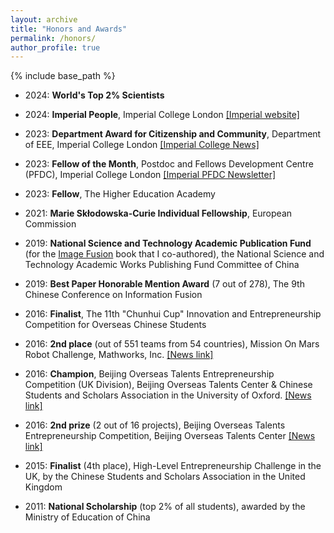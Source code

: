 ```yaml
---
layout: archive
title: "Honors and Awards"
permalink: /honors/
author_profile: true
---
```

{% include base_path %}

- 2024: **World's Top 2% Scientists**

- 2024:  **Imperial People**, Imperial College London [[Imperial website]](https://blogs.imperial.ac.uk/imperial-people/2024/03/11/xingchen-zhang-marie-sklodowska-curie-individual-fellow-department-of-electrical-and-electronic-engineering/)
- 2023: **Department Award for Citizenship and Community**, Department of EEE, Imperial College London [[Imperial College News]](https://www.imperial.ac.uk/news/250163/great-contributions-eee-thanks-celebrates-colleagues/)  
- 2023: **Fellow of the Month**, Postdoc and Fellows Development Centre (PFDC), Imperial College London [[Imperial PFDC Newsletter]](https://icpostdocfellowsdevelopmentcentreepm.newsweaver.com/6fmnosak95/1fftgrnkwzim5ti3wepqzp?lang=en&a=2&p=11850824&t=4496005)
- 2023: **Fellow**,  The Higher Education Academy
- 2021: **Marie Skłodowska-Curie Individual Fellowship**, European Commission
- 2019: **National Science and Technology Academic Publication Fund** (for the [Image Fusion](https://link.springer.com/book/10.1007/978-981-15-4867-3#aboutAuthors) book that I co-authored), the National Science and Technology Academic Works Publishing Fund Committee of China
- 2019: **Best Paper Honorable Mention Award** (7 out of 278), The 9th Chinese Conference on Information Fusion
- 2016:   **Finalist**, The 11th "Chunhui Cup" Innovation and Entrepreneurship Competition for Overseas Chinese Students 
- 2016:   **2nd place** (out of 551 teams from 54 countries), Mission On Mars Robot Challenge, Mathworks, Inc. [[News link]](https://www.sems.qmul.ac.uk/news/4297/sems-qstar-beat-over-550-to-win-second-prize-in-robot-competition)
- 2016:   **Champion**, Beijing Overseas Talents Entrepreneurship Competition (UK Division), Beijing Overseas Talents Center & Chinese Students and Scholars Association in the University of Oxford. [[News link]](https://www.sems.qmul.ac.uk/news/4303/sems-students-win-2016-beijing-overseas-talent-entrepreneurship-challenge)
- 2016:   **2nd prize** (2 out of 16 projects), Beijing Overseas Talents Entrepreneurship Competition, Beijing Overseas Talents Center [[News link]](https://www.sems.qmul.ac.uk/news/4311/beijing-overseas-talents-entrepreneurship-competition-more-success-for-sems-student)
- 2015:  **Finalist** (4th place), High-Level Entrepreneurship Challenge in the UK, by the Chinese Students and Scholars Association in the United Kingdom 
- 2011: **National Scholarship** (top 2% of all students), awarded by the Ministry of Education of China 
